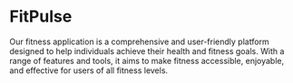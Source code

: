# FitPulse
Our fitness application is a comprehensive and user-friendly platform designed to help individuals achieve their health and fitness goals. With a range of features and tools, it aims to make fitness accessible, enjoyable, and effective for users of all fitness levels.
